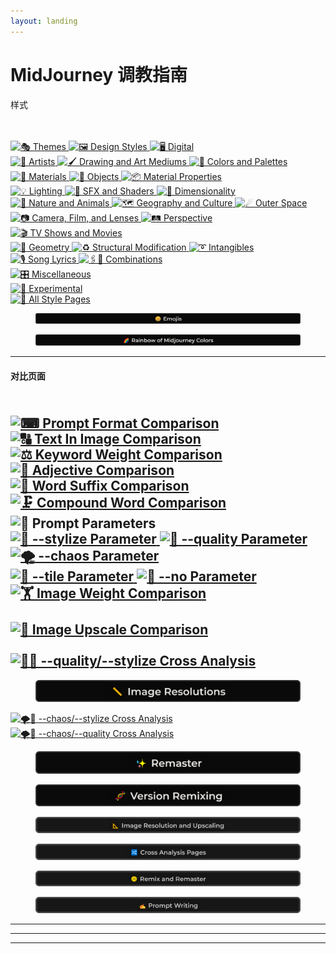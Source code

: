 ```yaml
---
layout: landing
---
```


# MidJourney 调教指南

样式

\
\
[![🎭 Themes](Images/Repo\_Parts/Buttons/Style\_Buttons/button\_style\_themes.webp) ](Pages/MJ\_V4/Style\_Pages/Just\_The\_Style/Themes.md)[![🖼 Design Styles](Images/Repo\_Parts/Buttons/Style\_Buttons/button\_style\_design\_styles.webp) ](Pages/MJ\_V4/Style\_Pages/Just\_The\_Style/Design\_Styles.md)[![🖥 Digital](Images/Repo\_Parts/Buttons/Style\_Buttons/button\_style\_digital.webp)](Pages/MJ\_V4/Style\_Pages/Just\_The\_Style/Digital.md)\
[![📔 Artists](Images/Repo\_Parts/Buttons/Style\_Buttons/button\_style\_artists.webp) ](Pages/MJ\_V4/Style\_Pages/Just\_The\_Style/Artists.md)[![🖌 Drawing and Art Mediums](Images/Repo\_Parts/Buttons/Style\_Buttons/button\_style\_drawing\_and\_art\_mediums.webp) ](Pages/MJ\_V4/Style\_Pages/Just\_The\_Style/Drawing\_and\_Art\_Mediums.md)[![🎨 Colors and Palettes](Images/Repo\_Parts/Buttons/Style\_Buttons/button\_style\_colors\_and\_palettes.webp)](Pages/MJ\_V4/Style\_Pages/Just\_The\_Style/Colors\_and\_Palettes.md)\
[![🧱 Materials](Images/Repo\_Parts/Buttons/Style\_Buttons/button\_style\_materials.webp) ](Pages/MJ\_V4/Style\_Pages/Just\_The\_Style/Materials.md)[![🎷 Objects](Images/Repo\_Parts/Buttons/Style\_Buttons/button\_style\_objects.webp) ](Pages/MJ\_V4/Style\_Pages/Just\_The\_Style/Objects.md)[![📦 Material Properties](Images/Repo\_Parts/Buttons/Style\_Buttons/button\_style\_material\_properties.webp)](Pages/MJ\_V4/Style\_Pages/Just\_The\_Style/Material\_Properties.md)\
[![💡 Lighting](Images/Repo\_Parts/Buttons/Style\_Buttons/button\_style\_lighting.webp) ](Pages/MJ\_V4/Style\_Pages/Just\_The\_Style/Lighting.md)[![🌈 SFX and Shaders](Images/Repo\_Parts/Buttons/Style\_Buttons/button\_style\_sfx.webp) ](Pages/MJ\_V4/Style\_Pages/Just\_The\_Style/SFX\_and\_Shaders.md)[![🌌 Dimensionality](Images/Repo\_Parts/Buttons/Style\_Buttons/button\_style\_dimensionality.webp)](Pages/MJ\_V4/Style\_Pages/Just\_The\_Style/Dimensionality.md)\
[![🌲 Nature and Animals](Images/Repo\_Parts/Buttons/Style\_Buttons/button\_style\_nature\_and\_animals.webp) ](Pages/MJ\_V4/Style\_Pages/Just\_The\_Style/Nature\_and\_Animals.md)[![🗺 Geography and Culture](Images/Repo\_Parts/Buttons/Style\_Buttons/button\_style\_geography\_and\_culture.webp) ](Pages/MJ\_V4/Style\_Pages/Just\_The\_Style/Geography\_and\_Culture.md)[![☄ Outer Space](Images/Repo\_Parts/Buttons/Style\_Buttons/button\_style\_outer\_space.webp)](Pages/MJ\_V4/Style\_Pages/Just\_The\_Style/Outer\_Space.md)\
[![📷 Camera, Film, and Lenses](Images/Repo\_Parts/Buttons/Style\_Buttons/button\_style\_camera.webp) ](Pages/MJ\_V4/Style\_Pages/Just\_The\_Style/Camera.md)[![🛤️ Perspective](Images/Repo\_Parts/Buttons/Style\_Buttons/button\_style\_perspective.webp) ](Pages/MJ\_V4/Style\_Pages/Just\_The\_Style/Perspective.md)[![🎬 TV Shows and Movies](Images/Repo\_Parts/Buttons/Style\_Buttons/button\_style\_tv\_and\_movies.webp)](Pages/MJ\_V4/Style\_Pages/Just\_The\_Style/TV\_and\_Movies.md)\
[![💠 Geometry](Images/Repo\_Parts/Buttons/Style\_Buttons/button\_style\_geometry.webp) ](Pages/MJ\_V4/Style\_Pages/Just\_The\_Style/Geometry.md)[![♻ Structural Modification](Images/Repo\_Parts/Buttons/Style\_Buttons/button\_style\_structural\_modification.webp) ](Pages/MJ\_V4/Style\_Pages/Just\_The\_Style/Structural\_Modification.md)[![➰ Intangibles](Images/Repo\_Parts/Buttons/Style\_Buttons/button\_style\_intangibles.webp)](Pages/MJ\_V4/Style\_Pages/Just\_The\_Style/Intangibles.md)\
[![🎙 Song Lyrics](Images/Repo\_Parts/Buttons/Style\_Buttons/button\_song\_lyrics.webp) ](Pages/MJ\_V4/Style\_Pages/Just\_The\_Style/Song\_Lyrics.md)[![🖇🎰 Combinations](Images/Repo\_Parts/Buttons/Style\_Buttons/button\_combinations.webp)](Pages/MJ\_V4/Style\_Pages/Just\_The\_Style/Combinations.md)\
[![🎛 Miscellaneous](Images/Repo\_Parts/Buttons/Style\_Buttons/button\_style\_miscellaneous.webp)](Pages/MJ\_V4/Style\_Pages/Just\_The\_Style/Miscellaneous.md)\
[![🧪 Experimental](Images/Repo\_Parts/Buttons/Style\_Buttons/button\_style\_experimental.webp)](Pages/MJ\_V4/Style\_Pages/Just\_The\_Style/Experimental.md)\
[![🎴 All Style Pages](Images/Repo\_Parts/Buttons/Style\_Buttons/button\_all\_style\_pages.webp)](Pages/Style\_Pages.md)

<figure><img src="Images/Repo_Parts/Buttons/Style_Buttons/button_emojis.webp" alt=""><figcaption></figcaption></figure>

<figure><img src="Images/Repo_Parts/Buttons/Style_Buttons/button_rainbow_of_midjourney_colors.webp" alt=""><figcaption></figcaption></figure>

***

#### 对比页面

\
[![⌨ Prompt Format Comparison](Images/Repo\_Parts/Buttons/Comparison\_Page\_Buttons/Comparison\_Pages/button\_prompt\_formatting.webp) ](Pages/MJ\_V4/Comparison\_Pages/Prompt\_Writing/Prompt\_Format\_Comparison.md)[![🔠 Text In Image Comparison](Images/Repo\_Parts/Buttons/Comparison\_Page\_Buttons/Comparison\_Pages/button\_text\_in\_image.webp) ](Pages/MJ\_V4/Comparison\_Pages/Prompt\_Writing/Text\_In\_Image\_Comparison.md)[![⚖ Keyword Weight Comparison](Images/Repo\_Parts/Buttons/Comparison\_Page\_Buttons/Comparison\_Pages/button\_keyword\_weight.webp)](Pages/MJ\_V4/Comparison\_Pages/Prompt\_Writing/Keyword\_Weight\_Comparison.md)\
[![🦚 Adjective Comparison](Images/Repo\_Parts/Buttons/Comparison\_Page\_Buttons/Comparison\_Pages/button\_adjective\_comparison.webp) ](Pages/MJ\_V3/Comparison\_Pages/Prompt\_Writing/Adjective\_Comparison.md)[![📓 Word Suffix Comparison](Images/Repo\_Parts/Buttons/Comparison\_Page\_Buttons/Comparison\_Pages/button\_word\_suffix\_comparison.webp) ](Pages/MJ\_V3/Comparison\_Pages/Prompt\_Writing/Word\_Suffix\_Comparison.md)[![🗜 Compound Word Comparison](Images/Repo\_Parts/Buttons/Comparison\_Page\_Buttons/Comparison\_Pages/button\_compound\_word\_format.webp)](Pages/MJ\_V4/Comparison\_Pages/Prompt\_Writing/Compound\_Word\_Format\_Comparison/Compound\_Word\_Format\_Comparison.md)\
![🧩 Prompt Parameters](Images/Repo\_Parts/Buttons/Comparison\_Page\_Buttons/Comparison\_Page\_Category\_Labels/prompt\_parameters.webp)\
[![🎇 --stylize Parameter](Images/Repo\_Parts/Buttons/Comparison\_Page\_Buttons/Comparison\_Pages/button\_stylize\_parameter.webp) ](Pages/MJ\_V4/Comparison\_Pages/Parameters/Stylize\_Comparison/Stylize\_Comparison.md)[![💎 --quality Parameter](Images/Repo\_Parts/Buttons/Comparison\_Page\_Buttons/Comparison\_Pages/button\_quality\_parameter.webp) ](Pages/MJ\_V4/Comparison\_Pages/Parameters/Quality\_Comparison/Quality\_Comparison.md)[![🌪 --chaos Parameter](Images/Repo\_Parts/Buttons/Comparison\_Page\_Buttons/Comparison\_Pages/button\_chaos\_parameter.webp)](Pages/MJ\_V4/Comparison\_Pages/Parameters/Chaos\_Comparison/Chaos\_Comparison.md)\
[![🔲 --tile Parameter](Images/Repo\_Parts/Buttons/Comparison\_Page\_Buttons/Comparison\_Pages/button\_tile\_parameter.webp) ](Pages/MJ\_V3/Comparison\_Pages/Parameters/Tile\_Parameter.md)[![🚫 --no Parameter](Images/Repo\_Parts/Buttons/Comparison\_Page\_Buttons/Comparison\_Pages/button\_no\_parameter.webp) ](Pages/MJ\_V4/Comparison\_Pages/Parameters/No\_Parameter\_Comparison.md)[![🏋️‍ Image Weight Comparison](Images/Repo\_Parts/Buttons/Comparison\_Page\_Buttons/Comparison\_Pages/button\_image\_weight.webp)](Pages/MJ\_V3/Comparison\_Pages/Parameters/Image\_Weight\_Comparison.md)\
\
[ ](Pages/MJ\_V4/Comparison\_Pages/Image\_Resolution\_and\_Upscaling/Image\_Resolution\_Comparison/Image\_Resolution\_Comparison.md)[![🚀 Image Upscale Comparison](Images/Repo\_Parts/Buttons/Comparison\_Page\_Buttons/Comparison\_Pages/Differed\_Lengths/button\_image\_upscaling\_half.webp)](Pages/MJ\_V4/Comparison\_Pages/Image\_Resolution\_and\_Upscaling/Image\_Upscale\_Comparison.md)\
\
[![🎇💎 --quality/--stylize Cross Analysis](Images/Repo\_Parts/Buttons/Comparison\_Page\_Buttons/Comparison\_Pages/button\_quality\_stylize.webp)](Pages/MJ\_V3/Comparison\_Pages/Cross\_Analysis/Stylize\_Quality\_Cross\_Analysis.md)
---------------------------------------------------------------------------------------------------------------------------------------------------------------------------------------------------------------------------------------

<figure><img src="Images/Repo_Parts/Buttons/Comparison_Page_Buttons/Comparison_Pages/Differed_Lengths/button_image_resolutions_half.webp" alt=""><figcaption></figcaption></figure>

[![🌪🎇 --chaos/--stylize Cross Analysis](Images/Repo\_Parts/Buttons/Comparison\_Page\_Buttons/Comparison\_Pages/button\_chaos\_stylize.webp) ](Pages/MJ\_V3/Comparison\_Pages/Cross\_Analysis/Chaos\_Stylize\_Cross\_Analysis.md)[![🌪💎 --chaos/--quality Cross Analysis](Images/Repo\_Parts/Buttons/Comparison\_Page\_Buttons/Comparison\_Pages/button\_chaos\_quality.webp)](Pages/MJ\_V3/Comparison\_Pages/Cross\_Analysis/Chaos\_Quality\_Cross\_Analysis.md)\
&#x20;[ ](Pages/Comparison\_Pages/Remaster.md)

<figure><img src="Images/Repo_Parts/Buttons/Comparison_Page_Buttons/Comparison_Pages/Differed_Lengths/button_remaster_half.webp" alt=""><figcaption></figcaption></figure>

<figure><img src="Images/Repo_Parts/Buttons/Comparison_Page_Buttons/Comparison_Pages/button_version_remixing.webp" alt=""><figcaption></figcaption></figure>

<figure><img src="Images/Repo_Parts/Buttons/Comparison_Page_Buttons/Comparison_Page_Category_Labels/image_resolution_and_upscaling.webp" alt=""><figcaption></figcaption></figure>

<figure><img src="Images/Repo_Parts/Buttons/Comparison_Page_Buttons/Comparison_Page_Category_Labels/cross_analysis_pages.webp" alt=""><figcaption></figcaption></figure>

<figure><img src="Images/Repo_Parts/Buttons/Comparison_Page_Buttons/Comparison_Page_Category_Labels/remix_and_remaster.webp" alt=""><figcaption></figcaption></figure>

<figure><img src="Images/Repo_Parts/Buttons/Comparison_Page_Buttons/Comparison_Page_Category_Labels/prompt_writing.webp" alt=""><figcaption></figcaption></figure>

***

***

***
